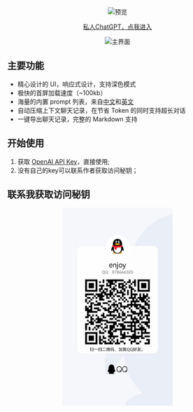 <div align="center">
<img src="./docs/images/icon.svg" alt="预览"/>

[私人ChatGPT，点我进入](https://dushuren.top/)
 
![主界面](./docs/images/cover.png)
</div>

## 主要功能
- 精心设计的 UI，响应式设计，支持深色模式
- 极快的首屏加载速度（~100kb）
- 海量的内置 prompt 列表，来自[中文](https://github.com/PlexPt/awesome-chatgpt-prompts-zh)和[英文](https://github.com/f/awesome-chatgpt-prompts)
- 自动压缩上下文聊天记录，在节省 Token 的同时支持超长对话
- 一键导出聊天记录，完整的 Markdown 支持

## 开始使用
1. 获取 [OpenAI API Key](https://platform.openai.com/account/api-keys)，直接使用;
2. 没有自己的key可以联系作者获取访问秘钥；

## 联系我获取访问秘钥
<div align="center">
<img src="./docs/images/QQ.jpg" style="width: 50%;" alt="预览"/>
</div>
